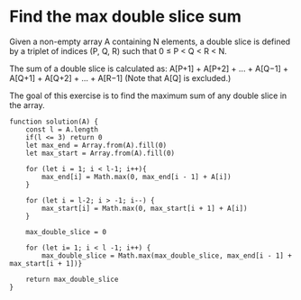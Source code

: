 # Find the max double slice sum

Given a non-empty array A containing N elements, a double slice is defined by a triplet of indices (P, Q, R) such that 0 ≤ P < Q < R < N.

The sum of a double slice is calculated as:
A[P+1] + A[P+2] + ... + A[Q−1] + A[Q+1] + A[Q+2] + ... + A[R−1]
(Note that A[Q] is excluded.)

The goal of this exercise is to find the maximum sum of any double slice in the array.

```
function solution(A) {
    const l = A.length
    if(l <= 3) return 0
    let max_end = Array.from(A).fill(0)
    let max_start = Array.from(A).fill(0)

    for (let i = 1; i < l-1; i++){
        max_end[i] = Math.max(0, max_end[i - 1] + A[i])
    }
    
    for (let i = l-2; i > -1; i--) {
        max_start[i] = Math.max(0, max_start[i + 1] + A[i])
    }
        
    max_double_slice = 0

    for (let i= 1; i < l -1; i++) { 
        max_double_slice = Math.max(max_double_slice, max_end[i - 1] + max_start[i + 1])}

    return max_double_slice
}
```
